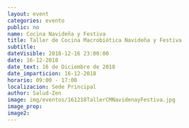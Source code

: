 ```yaml
---
layout: event
categories: evento
public: no
name: Cocina Navideña y Festiva
title: Taller de Cocina Macrobiótica Navideña y Festiva
subtitle:
dateVisible: 2018-12-16 23:00:00
date: 16-12-2018
date_text: 16 de Diciembre de 2018
date_imparticion: 16-12-2018
horario: 09:00 - 17:00
localizacion: Sede Principal
author: Salud-Zen
image: img/eventos/161218TallerCMNavidenayFestiva.jpg
image_prop:
image2:
---
```

